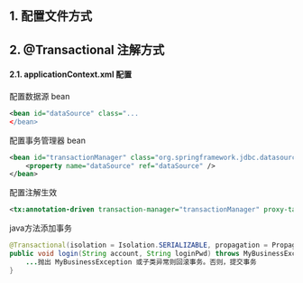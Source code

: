 
## 1. 配置文件方式

## 2. @Transactional 注解方式

#### 2.1. applicationContext.xml 配置

配置数据源 bean

```xml
<bean id="dataSource" class="...
</bean>
```

配置事务管理器 bean

```xml
<bean id="transactionManager" class="org.springframework.jdbc.datasource.DataSourceTransactionManager" scope="singleton">
    <property name="dataSource" ref="dataSource" />
</bean>
```

配置注解生效

```xml
<tx:annotation-driven transaction-manager="transactionManager" proxy-target-class="true" />
```

java方法添加事务

```java
@Transactional(isolation = Isolation.SERIALIZABLE, propagation = Propagation.REQUIRED, rollbackFor = MyBusinessException.class)
public void login(String account, String loginPwd) throws MyBusinessException {
    ...抛出 MyBusinessException 或子类异常则回滚事务。否则，提交事务
}
```
